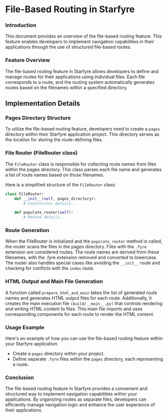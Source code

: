 # File-Based Routing in Starfyre

### Introduction
This document provides an overview of the file-based routing feature. This feature enables developers to implement navigation capabilities in their applications through the use of structured file-based routes.

### Feature Overview
The file-based routing feature in Starfyre allows developers to define and manage routes for their applications using individual files. Each file corresponds to a route, and the routing system automatically generates routes based on the filenames within a specified directory.

## Implementation Details

###  Pages Directory Structure
To utilize the file-based routing feature, developers need to create a `pages` directory within their Starfyre application project. This directory serves as the location for storing the route-defining files.

### File Router (FileRouter class)
The `FileRouter` class is responsible for collecting route names from files within the pages directory. This class parses each file name and generates a list of route names based on those filenames.

Here is a simplified structure of the `FileRouter` class:

```python
class FileRouter:
    def __init__(self, pages_directory):
        # Constructor details...

    def populate_router(self):
        # Method details...

```

### Route Generation
When the FileRouter is initialized and the `populate_router` method is called, the router scans the files in the pages directory. Files with the `.fyre` extension are considered routes. The route names are derived from these filenames, with the .fyre extension removed and converted to lowercase. The router also handles special cases like avoiding the `__init__` route and checking for conflicts with the `index` route.

### HTML Output and Main File Generation
A function called `prepare_html_and_main` takes the list of generated route names and generates HTML output files for each route. Additionally, it creates the main execution file `(build/__main__.py)` that controls rendering and writing HTML content to files. This main file imports and uses corresponding components for each route to render the HTML content.

### Usage Example
Here's an example of how you can use the file-based routing feature within your Starfyre application:

- Create a `pages` directory within your project.
- Define separate `.fyre` files within the `pages` directory, each representing a route.

### Conclusion
The file-based routing feature in Starfyre provides a convenient and structured way to implement navigation capabilities within your applications. By organizing routes as separate files, developers can efficiently manage navigation logic and enhance the user experience of their applications.
